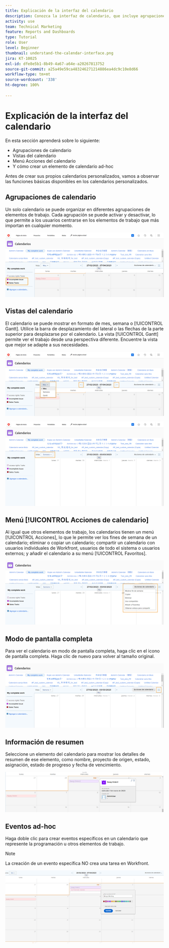 ```yaml
---
title: Explicación de la interfaz del calendario
description: Conozca la interfaz de calendario, que incluye agrupaciones de calendario, vistas y acciones.
activity: use
team: Technical Marketing
feature: Reports and Dashboards
type: Tutorial
role: User
level: Beginner
thumbnail: understand-the-calendar-interface.png
jira: KT-10025
exl-id: dfe8e5b1-8b49-4a67-a64e-a20267813752
source-git-commit: a25a49e59ca483246271214886ea4dc9c10e8d66
workflow-type: tm+mt
source-wordcount: '338'
ht-degree: 100%

---
```


# Explicación de la interfaz del calendario

En esta sección aprenderá sobre lo siguiente:

* Agrupaciones de calendario
* Vistas del calendario
* Menú Acciones del calendario
* Y cómo crear un elemento de calendario ad-hoc

Antes de crear sus propios calendarios personalizados, vamos a observar las funciones básicas disponibles en los calendarios personalizados.

## Agrupaciones de calendario

Un solo calendario se puede organizar en diferentes agrupaciones de elementos de trabajo. Cada agrupación se puede activar y desactivar, lo que permite a los usuarios centrarse en los elementos de trabajo que más importan en cualquier momento.

![Una imagen de la pantalla del calendario](assets/calendar-1-1a.png)

## Vistas del calendario

El calendario se puede mostrar en formato de mes, semana o [!UICONTROL Gantt]. Utilice la barra de desplazamiento del lateral o las flechas de la parte superior para desplazarse por el calendario. La vista [!UICONTROL Gantt] permite ver el trabajo desde una perspectiva diferente. Encuentre la vista que mejor se adapte a sus necesidades.

![Una imagen de la pantalla del calendario en la vista de mes](assets/calendar-1-1b.png)


![Una imagen de la pantalla del calendario en la vista [!UICONTROL Gantt] ](assets/calendar-1-1bb.png)

## Menú [!UICONTROL Acciones de calendario]

Al igual que otros elementos de trabajo, los calendarios tienen un menú [!UICONTROL Acciones], lo que le permite ver los fines de semana de un calendario; eliminar o copiar un calendario; compartir un calendario con usuarios individuales de Workfront, usuarios de todo el sistema o usuarios externos; y añadir el calendario a su menú [!UICONTROL Favoritos].

![Una imagen de pantalla de las [!UICONTROL Acciones de calendario] ](assets/calendar-1-1c.png)

## Modo de pantalla completa

Para ver el calendario en modo de pantalla completa, haga clic en el icono de pantalla completa. Haga clic de nuevo para volver al tamaño original.

![Imagen del botón de modo de pantalla completa de un calendario](assets/calendar-1-1d.png)

## Información de resumen

Seleccione un elemento del calendario para mostrar los detalles de resumen de ese elemento, como nombre, proyecto de origen, estado, asignación, estado de progreso y fecha de vencimiento.

![Una imagen de la pantalla de detalles de resumen de un elemento de calendario](assets/calendar-1-2.png)

## Eventos ad-hoc

Haga doble clic para crear eventos específicos en un calendario que represente la programación u otros elementos de trabajo.

>[!NOTE]
>
>La creación de un evento específica NO crea una tarea en Workfront.

![Una imagen donde se agrega un evento específico a un calendario](assets/calendar-1-3.png)
